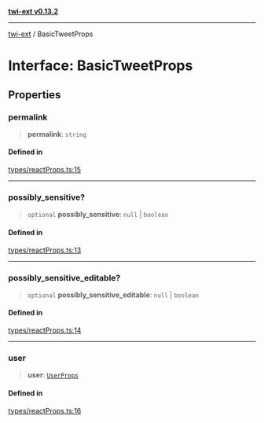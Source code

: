 [**twi-ext v0.13.2**](../README.md)

***

[twi-ext](../README.md) / BasicTweetProps

# Interface: BasicTweetProps

## Properties

### permalink

> **permalink**: `string`

#### Defined in

[types/reactProps.ts:15](https://github.com/Robot-Inventor/twi-ext/blob/954e335f23904a0355a79e4133d59c9888108e45/src/types/reactProps.ts#L15)

***

### possibly\_sensitive?

> `optional` **possibly\_sensitive**: `null` \| `boolean`

#### Defined in

[types/reactProps.ts:13](https://github.com/Robot-Inventor/twi-ext/blob/954e335f23904a0355a79e4133d59c9888108e45/src/types/reactProps.ts#L13)

***

### possibly\_sensitive\_editable?

> `optional` **possibly\_sensitive\_editable**: `null` \| `boolean`

#### Defined in

[types/reactProps.ts:14](https://github.com/Robot-Inventor/twi-ext/blob/954e335f23904a0355a79e4133d59c9888108e45/src/types/reactProps.ts#L14)

***

### user

> **user**: [`UserProps`](UserProps.md)

#### Defined in

[types/reactProps.ts:16](https://github.com/Robot-Inventor/twi-ext/blob/954e335f23904a0355a79e4133d59c9888108e45/src/types/reactProps.ts#L16)
